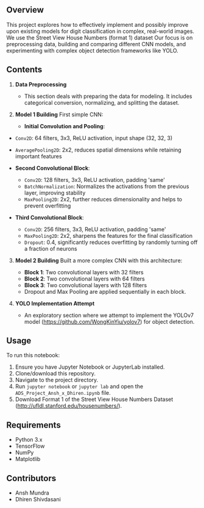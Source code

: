 ## Overview
This project explores how to effectively implement and possibly improve upon existing models for digit classification in complex, real-world images. We use the Street View House Numbers (format 1) dataset Our focus is on preprocessing data, building and comparing different CNN models, and experimenting with complex object detection frameworks like YOLO.

## Contents
1. **Data Preprocessing**
   - This section deals with preparing the data for modeling. It includes categorical conversion, normalizing, and splitting the dataset.
   
2. **Model 1 Building**
   First simple CNN:
   - **Initial Convolution and Pooling**:
  - `Conv2D`: 64 filters, 3x3, ReLU activation, input shape (32, 32, 3)
  - `AveragePooling2D`: 2x2, reduces spatial dimensions while retaining important features

- **Second Convolutional Block**:
  - `Conv2D`: 128 filters, 3x3, ReLU activation, padding 'same'
  - `BatchNormalization`: Normalizes the activations from the previous layer, improving stability
  - `MaxPooling2D`: 2x2, further reduces dimensionality and helps to prevent overfitting

- **Third Convolutional Block**:
  - `Conv2D`: 256 filters, 3x3, ReLU activation, padding 'same'
  - `MaxPooling2D`: 2x2, sharpens the features for the final classification
  - `Dropout`: 0.4, significantly reduces overfitting by randomly turning off a fraction of neurons

   
3. **Model 2 Building**
   Built a more complex CNN with this architecture:
      - **Block 1**: Two convolutional layers with 32 filters
      - **Block 2**: Two convolutional layers with 64 filters
      - **Block 3**: Two convolutional layers with 128 filters
      - Dropout and Max Pooling are applied sequentially in each block.
   
4. **YOLO Implementation Attempt**
   - An exploratory section where we attempt to implement the YOLOv7 model (https://github.com/WongKinYiu/yolov7) for object detection.

## Usage
To run this notebook:
1. Ensure you have Jupyter Notebook or JupyterLab installed.
2. Clone/download this repository.
3. Navigate to the project directory.
4. Run `jupyter notebook` or `jupyter lab` and open the `ADS_Project_Ansh_x_Dhiren.ipynb` file.
5. Download Format 1 of the Street View House Numbers Dataset (http://ufldl.stanford.edu/housenumbers/).

## Requirements
- Python 3.x
- TensorFlow
- NumPy
- Matplotlib

## Contributors
- Ansh Mundra
- Dhiren Shivdasani

